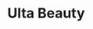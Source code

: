 ---
title: "Ulta Beauty"
url: /houston/ulta-beauty-east-sam-houston-parkway-north/
shop: Kosmetik
---